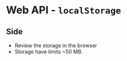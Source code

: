 # Web API - `localStorage`
## Side
* Review the storage in the browser
* Storage have limits ~50 MB.